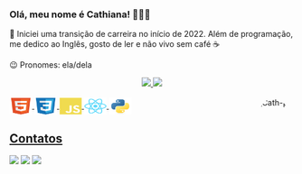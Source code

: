 ### Olá, meu nome é Cathiana!  🙋🏾‍♀️

🌱 Iniciei uma transição de carreira no início de 2022. 
Além de programação, me dedico ao Inglês, gosto de ler e não vivo sem café ☕

😉 Pronomes: ela/dela

<div align="center" >
  <a href="https://github.com/CathianaSaraiva">
  <img height="180em" src="https://github-readme-stats.vercel.app/api?username=CathianaSaraiva&show_icons=true&theme=merko&include_all_commits=true&count_private=true"/>
  <img height="180em" src="https://github-readme-stats.vercel.app/api/top-langs/?username=CathianaSaraiva&layout=compact&langs_count=7&theme=merko"/>
</div>

<div style="display: inline_block"><br>
    <img align="center" alt="Cath-HTML" height="30" width="40" src="https://raw.githubusercontent.com/devicons/devicon/master/icons/html5/html5-original.svg">
    <img align="center" alt="Cath-CSS" height="30" width="40" src="https://raw.githubusercontent.com/devicons/devicon/master/icons/css3/css3-original.svg">
  <img align="center" alt="Cath-Js" height="30" width="40" src="https://raw.githubusercontent.com/devicons/devicon/master/icons/javascript/javascript-plain.svg">
    <img align="center" alt="Cath-React" height="30" width="40" src="https://raw.githubusercontent.com/devicons/devicon/master/icons/react/react-original.svg">
    <img align="center" alt="Cath-Python" height="30" width="40" src="https://raw.githubusercontent.com/devicons/devicon/master/icons/python/python-original.svg">
    <img align="right" alt="Cath-pic" height="150" style=" border-radius: 100%;"
    src="https://user-images.githubusercontent.com/102255231/163044136-0d43dfca-b6e7-48e2-8c50-37b5b6431980.png">
</div>

## Contatos
<div>
  <a href="https://www.instagram.com/cathsaraiva_/" target="_blank"><img src="https://img.shields.io/badge/-Instagram-%23E4405F?style=for-the-badge&logo=instagram&logoColor=white" target="_blank"></a>
  <a href = "professional.cathianasaraiva@gmail.com"><img src="https://img.shields.io/badge/-Gmail-%23333?style=for-the-badge&logo=gmail&logoColor=white" target="_blank"></a>
  <a href="https://www.linkedin.com/in/cathiana-saraiva-924b10238/" target="_blank"><img src="https://img.shields.io/badge/-LinkedIn-%230077B5?style=for-the-badge&logo=linkedin&logoColor=white" target="_blank"></a> 
</div>

